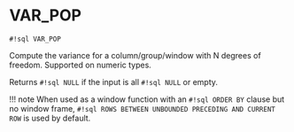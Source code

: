 # VAR_POP
`#!sql VAR_POP`

Compute the variance for a column/group/window with N degrees of
freedom. Supported on numeric types.

Returns `#!sql NULL` if the input is all `#!sql NULL` or empty.

!!! note
    When used as a window function with an `#!sql ORDER BY` clause but no window frame, `#!sql ROWS BETWEEN UNBOUNDED PRECEDING AND CURRENT ROW` is used by default.
